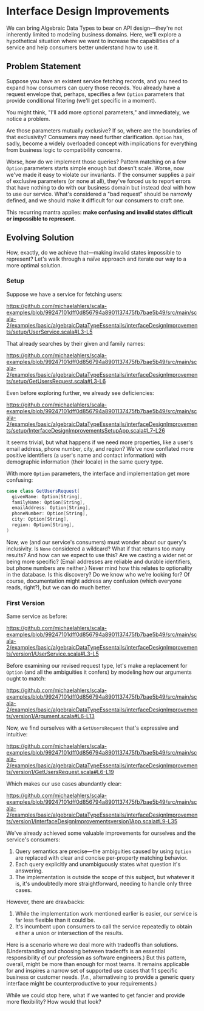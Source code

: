 # Interface Design Improvements

We can bring Algebraic Data Types to bear on API design—they're not inherently limited to modeling business domains. Here, we'll explore a hypothetical situation where we want to increase the capabilities of a service and help consumers better understand how to use it.

## Problem Statement

Suppose you have an existent service fetching records, and you need to expand how consumers can query those records. You already have a request envelope that, perhaps, specifies a few `Option` parameters that provide conditional filtering (we'll get specific in a moment).

You might think, "I'll add more optional parameters," and immediately, we notice a problem.

Are those parameters mutually exclusive? If so, where are the boundaries of that exclusivity? Consumers may need further clarification. `Option` has, sadly, become a widely overloaded concept with implications for everything from business logic to compatibility concerns.

Worse, how do we implement those queries? Pattern matching on a few `Option` parameters starts simple enough but doesn't scale. Worse, now we've made it easy to violate our invariants. If the consumer supplies a pair of exclusive parameters (or none at all), they've forced us to report errors that have nothing to do with our business domain but instead deal with how to use our service. What's considered a "bad request" should be narrowly defined, and we should make it difficult for our consumers to craft one.

This recurring mantra applies: **make confusing and invalid states difficult or impossible to represent.**

## Evolving Solution

How, exactly, do we achieve that—making invalid states impossible to represent? Let's walk through a naïve approach and iterate our way to a more optimal solution.

### Setup

Suppose we have a service for fetching users:

https://github.com/michaelahlers/scala-examples/blob/99247101dff0d856794a8901137475fb7bae5b49/src/main/scala-2/examples/basic/algebraicDataTypeEssentails/interfaceDesignImprovements/setup/UserService.scala#L3-L5

That already searches by their given and family names:

https://github.com/michaelahlers/scala-examples/blob/99247101dff0d856794a8901137475fb7bae5b49/src/main/scala-2/examples/basic/algebraicDataTypeEssentails/interfaceDesignImprovements/setup/GetUsersRequest.scala#L3-L6

Even before exploring further, we already see deficiencies:

https://github.com/michaelahlers/scala-examples/blob/99247101dff0d856794a8901137475fb7bae5b49/src/main/scala-2/examples/basic/algebraicDataTypeEssentails/interfaceDesignImprovements/setup/InterfaceDesignImprovementsSetupApp.scala#L7-L26

It seems trivial, but what happens if we need more properties, like a user's email address, phone number, city, and region? We've now conflated more positive identifiers (a user's name and contact information) with demographic information (their locale) in the same query type.

With more `Option` parameters, the interface and implementation get more confusing:

```scala
case class GetUsersRequest(
  givenName: Option[String],
  familyName: Option[String],
  emailAddress: Option[String],
  phoneNumber: Option[String],
  city: Option[String],
  region: Option[String],
)
```

Now, we (and our service's consumers) must wonder about our query's inclusivity. Is `None` considered a wildcard? What if that returns too many results? And how can we expect to use this? Are we casting a wider net or being more specific? (Email addresses are reliable and durable identifiers, but phone numbers are neither.) Never mind how this relates to optionality in the database. Is this discovery? Do we know who we're looking for? Of course, documentation might address any confusion (which everyone reads, right?), but we can do much better.

### First Version

Same service as before:

https://github.com/michaelahlers/scala-examples/blob/99247101dff0d856794a8901137475fb7bae5b49/src/main/scala-2/examples/basic/algebraicDataTypeEssentails/interfaceDesignImprovements/version1/UserService.scala#L3-L5

Before examining our revised request type, let's make a replacement for `Option` (and all the ambiguities it confers) by modeling how our arguments ought to match:

https://github.com/michaelahlers/scala-examples/blob/99247101dff0d856794a8901137475fb7bae5b49/src/main/scala-2/examples/basic/algebraicDataTypeEssentails/interfaceDesignImprovements/version1/Argument.scala#L6-L13

Now, we find ourselves with a `GetUsersRequest` that's expressive and intuitive:

https://github.com/michaelahlers/scala-examples/blob/99247101dff0d856794a8901137475fb7bae5b49/src/main/scala-2/examples/basic/algebraicDataTypeEssentails/interfaceDesignImprovements/version1/GetUsersRequest.scala#L6-L19

Which makes our use cases abundantly clear:

https://github.com/michaelahlers/scala-examples/blob/99247101dff0d856794a8901137475fb7bae5b49/src/main/scala-2/examples/basic/algebraicDataTypeEssentails/interfaceDesignImprovements/version1/InterfaceDesignImprovementsversion1App.scala#L9-L35

We've already achieved some valuable improvements for ourselves and the service's consumers:

1. Query semantics are precise—the ambiguities caused by using `Option` are replaced with clear and concise per-property matching behavior.
1. Each query explicitly and unambiguously states what question it's answering.
1. The implementation is outside the scope of this subject, but whatever it is, it's undoubtedly more straightforward, needing to handle only three cases.

However, there are drawbacks:

1. While the implementation work mentioned earlier is easier, our service is far less flexible than it could be.
1. It's incumbent upon consumers to call the service repeatedly to obtain either a union or intersection of the results.

Here is a scenario where we deal more with tradeoffs than solutions. (Understanding and choosing between tradeoffs is an essential responsibility of our profession as software engineers.) But this pattern, overall, might be more than enough for most teams. It remains applicable for and inspires a narrow set of supported use cases that fit specific business or customer needs. (_I.e._, alternativeing to provide a generic query interface might be counterproductive to your requirements.)

While we could stop here, what if we wanted to get fancier and provide more flexibility? How would that look?
